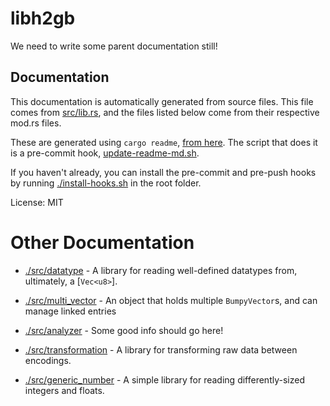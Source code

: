 # libh2gb

We need to write some parent documentation still!

## Documentation

This documentation is automatically generated from source files. This file
comes from [src/lib.rs](src/lib.rs), and the files listed below come from
their respective mod.rs files.

These are generated using `cargo readme`,
[from here](https://github.com/livioribeiro/cargo-readme). The script that
does it is a pre-commit hook, [update-readme-md.sh](hooks/pre-commit.d/update-readme-md.sh).

If you haven't already, you can install the pre-commit and pre-push hooks
by running [./install-hooks.sh](/install-hooks.sh) in the root folder.

License: MIT

# Other Documentation

* [./src/datatype](./src/datatype/README.md) - A library for reading well-defined datatypes from, ultimately, a [`Vec<u8>`].

* [./src/multi_vector](./src/multi_vector/README.md) - An object that holds multiple `BumpyVector`s, and can manage linked entries

* [./src/analyzer](./src/analyzer/README.md) - Some good info should go here!

* [./src/transformation](./src/transformation/README.md) - A library for transforming raw data between encodings.

* [./src/generic_number](./src/generic_number/README.md) - A simple library for reading differently-sized integers and floats.

